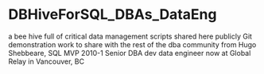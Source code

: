 # DBHiveForSQL_DBAs_DataEng
a bee hive full of critical data management scripts shared here publicly
Git demonstration work to share with the rest of the dba community from Hugo Shebbeare, SQL MVP 2010-1
Senior DBA dev data engineer now at Global Relay in Vancouver, BC
